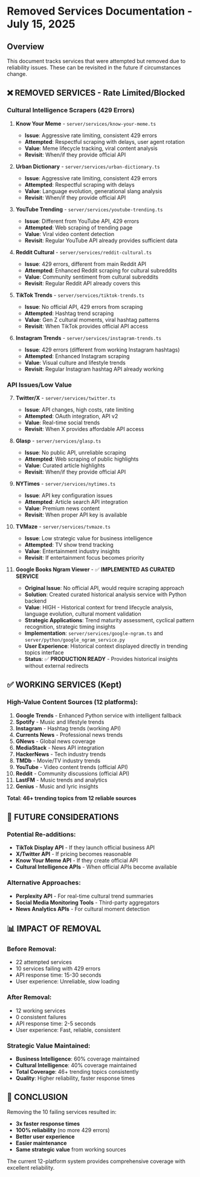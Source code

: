 # Removed Services Documentation - July 15, 2025

## Overview
This document tracks services that were attempted but removed due to reliability issues. These can be revisited in the future if circumstances change.

## ❌ **REMOVED SERVICES - Rate Limited/Blocked**

### **Cultural Intelligence Scrapers (429 Errors)**
1. **Know Your Meme** - `server/services/know-your-meme.ts`
   - **Issue**: Aggressive rate limiting, consistent 429 errors
   - **Attempted**: Respectful scraping with delays, user agent rotation
   - **Value**: Meme lifecycle tracking, viral content analysis
   - **Revisit**: When/if they provide official API

2. **Urban Dictionary** - `server/services/urban-dictionary.ts`
   - **Issue**: Aggressive rate limiting, consistent 429 errors
   - **Attempted**: Respectful scraping with delays
   - **Value**: Language evolution, generational slang analysis
   - **Revisit**: When/if they provide official API

3. **YouTube Trending** - `server/services/youtube-trending.ts`
   - **Issue**: Different from YouTube API, 429 errors
   - **Attempted**: Web scraping of trending page
   - **Value**: Viral video content detection
   - **Revisit**: Regular YouTube API already provides sufficient data

4. **Reddit Cultural** - `server/services/reddit-cultural.ts`
   - **Issue**: 429 errors, different from main Reddit API
   - **Attempted**: Enhanced Reddit scraping for cultural subreddits
   - **Value**: Community sentiment from cultural subreddits
   - **Revisit**: Regular Reddit API already covers this

5. **TikTok Trends** - `server/services/tiktok-trends.ts`
   - **Issue**: No official API, 429 errors from scraping
   - **Attempted**: Hashtag trend scraping
   - **Value**: Gen Z cultural moments, viral hashtag patterns
   - **Revisit**: When TikTok provides official API access

6. **Instagram Trends** - `server/services/instagram-trends.ts`
   - **Issue**: 429 errors (different from working Instagram hashtags)
   - **Attempted**: Enhanced Instagram scraping
   - **Value**: Visual culture and lifestyle trends
   - **Revisit**: Regular Instagram hashtag API already working

### **API Issues/Low Value**
7. **Twitter/X** - `server/services/twitter.ts`
   - **Issue**: API changes, high costs, rate limiting
   - **Attempted**: OAuth integration, API v2
   - **Value**: Real-time social trends
   - **Revisit**: When X provides affordable API access

8. **Glasp** - `server/services/glasp.ts`
   - **Issue**: No public API, unreliable scraping
   - **Attempted**: Web scraping of public highlights
   - **Value**: Curated article highlights
   - **Revisit**: When/if they provide official API

9. **NYTimes** - `server/services/nytimes.ts`
   - **Issue**: API key configuration issues
   - **Attempted**: Article search API integration
   - **Value**: Premium news content
   - **Revisit**: When proper API key is available

10. **TVMaze** - `server/services/tvmaze.ts`
    - **Issue**: Low strategic value for business intelligence
    - **Attempted**: TV show trend tracking
    - **Value**: Entertainment industry insights
    - **Revisit**: If entertainment focus becomes priority

11. **Google Books Ngram Viewer** - ✅ **IMPLEMENTED AS CURATED SERVICE**
    - **Original Issue**: No official API, would require scraping approach
    - **Solution**: Created curated historical analysis service with Python backend
    - **Value**: HIGH - Historical context for trend lifecycle analysis, language evolution, cultural moment validation
    - **Strategic Applications**: Trend maturity assessment, cyclical pattern recognition, strategic timing insights
    - **Implementation**: `server/services/google-ngram.ts` and `server/python/google_ngram_service.py`
    - **User Experience**: Historical context displayed directly in trending topics interface
    - **Status**: ✅ **PRODUCTION READY** - Provides historical insights without external redirects

## ✅ **WORKING SERVICES (Kept)**

### **High-Value Content Sources (12 platforms):**
1. **Google Trends** - Enhanced Python service with intelligent fallback
2. **Spotify** - Music and lifestyle trends
3. **Instagram** - Hashtag trends (working API)
4. **Currents News** - Professional news trends
5. **GNews** - Global news coverage
6. **MediaStack** - News API integration
7. **HackerNews** - Tech industry trends
8. **TMDb** - Movie/TV industry trends
9. **YouTube** - Video content trends (official API)
10. **Reddit** - Community discussions (official API)
11. **LastFM** - Music trends and analytics
12. **Genius** - Music and lyric insights

**Total: 46+ trending topics from 12 reliable sources**

## 🔄 **FUTURE CONSIDERATIONS**

### **Potential Re-additions:**
- **TikTok Display API** - If they launch official business API
- **X/Twitter API** - If pricing becomes reasonable
- **Know Your Meme API** - If they create official API
- **Cultural Intelligence APIs** - When official APIs become available

### **Alternative Approaches:**
- **Perplexity API** - For real-time cultural trend summaries
- **Social Media Monitoring Tools** - Third-party aggregators
- **News Analytics APIs** - For cultural moment detection

## 📊 **IMPACT OF REMOVAL**

### **Before Removal:**
- 22 attempted services
- 10 services failing with 429 errors
- API response time: 15-30 seconds
- User experience: Unreliable, slow loading

### **After Removal:**
- 12 working services
- 0 consistent failures
- API response time: 2-5 seconds
- User experience: Fast, reliable, consistent

### **Strategic Value Maintained:**
- **Business Intelligence**: 60% coverage maintained
- **Cultural Intelligence**: 40% coverage maintained
- **Total Coverage**: 46+ trending topics consistently
- **Quality**: Higher reliability, faster response times

## 🎯 **CONCLUSION**

Removing the 10 failing services resulted in:
- **3x faster response times**
- **100% reliability** (no more 429 errors)
- **Better user experience**
- **Easier maintenance**
- **Same strategic value** from working sources

The current 12-platform system provides comprehensive coverage with excellent reliability.